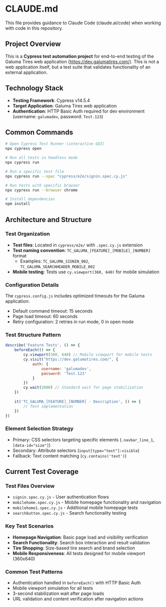 # CLAUDE.md

This file provides guidance to Claude Code (claude.ai/code) when working with code in this repository.

## Project Overview

This is a **Cypress test automation project** for end-to-end testing of the Galuma Tires web application (https://dev.galumatires.com/). This is not a web application itself, but a test suite that validates functionality of an external application.

## Technology Stack

- **Testing Framework**: Cypress v14.5.4
- **Target Application**: Galuma Tires web application
- **Authentication**: HTTP Basic Auth required for dev environment (username: `galumadev`, password: `Test.123`)

## Common Commands

```bash
# Open Cypress Test Runner (interactive GUI)
npx cypress open

# Run all tests in headless mode
npx cypress run

# Run a specific test file
npx cypress run --spec "cypress/e2e/signin.spec.cy.js"

# Run tests with specific browser
npx cypress run --browser chrome

# Install dependencies
npm install
```

## Architecture and Structure

### Test Organization
- **Test files**: Located in `cypress/e2e/` with `.spec.cy.js` extension
- **Test naming convention**: `TC_GALUMA_[FEATURE]_[MOBILE]_[NUMBER]` format
  - Examples: `TC_GALUMA_SIGNIN_002`, `TC_GALUMA_SEARCHHEADER_MOBILE_002`
- **Mobile testing**: Tests use `cy.viewport(360, 640)` for mobile simulation

### Configuration Details
The `cypress.config.js` includes optimized timeouts for the Galuma application:
- Default command timeout: 15 seconds
- Page load timeout: 60 seconds  
- Retry configuration: 2 retries in run mode, 0 in open mode

### Test Structure Pattern
```javascript
describe('Feature Tests', () => {
    beforeEach(() => {
        cy.viewport(360, 640) // Mobile viewport for mobile tests
        cy.visit("https://dev.galumatires.com/", {
            auth: {
                username: 'galumadev',
                password: 'Test.123'
            }
        })
        cy.wait(3000) // Standard wait for page stabilization
    })
    
    it('TC_GALUMA_[FEATURE]_[NUMBER] - Description', () => {
        // Test implementation
    })
})
```

### Element Selection Strategy
- Primary: CSS selectors targeting specific elements (`.navbar_line_1`, `[data-id="size"]`)
- Secondary: Attribute selectors (`input[type="text"]:visible`)
- Fallback: Text content matching (`cy.contains('text')`)

## Current Test Coverage

### Test Files Overview
- `signin.spec.cy.js` - User authentication flows
- `mobilehome.spec.cy.js` - Mobile homepage functionality and navigation
- `mobilehome1.spec.cy.js` - Additional mobile homepage tests
- `searchbutton.spec.cy.js` - Search functionality testing

### Key Test Scenarios
- **Homepage Navigation**: Basic page load and visibility verification
- **Search Functionality**: Search box interaction and result validation
- **Tire Shopping**: Size-based tire search and brand selection
- **Mobile Responsiveness**: All tests designed for mobile viewport (360x640)

### Common Test Patterns
- Authentication handled in `beforeEach()` with HTTP Basic Auth
- Mobile viewport simulation for all tests
- 3-second stabilization wait after page loads
- URL validation and content verification after navigation actions
